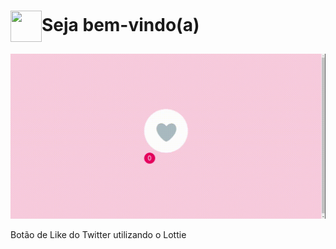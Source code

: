 
# <img src= "https://img.icons8.com/plasticine/2x/rocket.png" width="50px" height="50px" align="center"/>Seja bem-vindo(a)

![Twitter Like Button](https://github.com/DeboraMSantos/twitter-like-button/blob/master/public/img/twitter-like-button.gif)

Botão de Like do Twitter utilizando o Lottie



